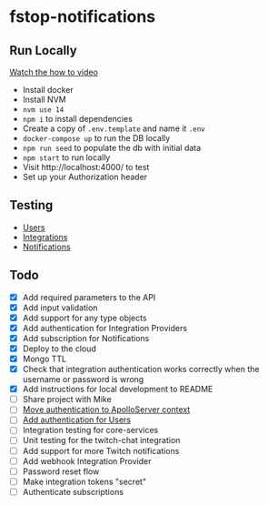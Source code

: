 # fstop-notifications

## Run Locally
[Watch the how to video](https://www.loom.com/share/ec565598d3f14855b8169d8fa5b11846)

- Install docker
- Install NVM
- `nvm use 14`
- `npm i` to install dependencies
- Create a copy of `.env.template` and name it `.env`
- `docker-compose up` to run the DB locally
- `npm run seed` to populate the db with initial data
- `npm start` to run locally
- Visit http://localhost:4000/ to test
- Set up your Authorization header

## Testing
- [Users](https://studio.apollographql.com/sandbox/explorer?endpoint=http%3A%2F%2Flocalhost%3A4000&explorerURLState=N4IgJg9gxgrgtgUwHYBcQC4QB0k4I4wIBOAngAQCqAzsVWcDmWTDUXQ0k0wnAIYCWAG0ZcA%2BvzAimMAA5heKBGACCKKWShEECpapEBfHIdxI4MFAv4ROAYS07qxABQASfkhnn0ZO9sWOiAEkPcwBKehFNPwQAp3dPFG83EJRwji4yHgFhTjEJdVl5RRU1XKYonRKDIxwQABoQADdeIn5eACNBBCoMEHSyLBB480HvfqZBmV4qKgB3CCJJDAGQKZn5xcG69UGoawAzfiI4AAVpuYWl70nzjaXtspWsoVGVgCsIdoRugAsAATgEDACAgADo9oNqkh9CB9EA)
- [Integrations](https://studio.apollographql.com/sandbox/explorer?endpoint=http%3A%2F%2Flocalhost%3A4000&explorerURLState=N4IgJg9gxgrgtgUwHYBcQC4QEcYIE4CeABAJKoIDmeAhigJYRIDORwAOkkUXeVbQ81YcuXAPp0wwkSgIAHBFK48UlGvUYBVJviTVEi7rzUCAyghT0kFJgZja8QziLESDXBHGp0ANgYC%2BUgFIQRxwMCj8jEQAwngItAhkKnzqSAAUACRxUBB4YOgxcQkA8kiJRpFIZLLhAIQAlI5cUEUqSaqVadm5%2BURZCDl5jexOXN15JJJOQSFIHKHhlUQAIgje5uXJxoyZEgUAsowUECTLDU1EYGsb7SkCaeK9GRLDBuNgk4Ecs-NIYRGpFbXNoVVJMTIAMx8KjwBQAYtD8AAlDwQABuCH21CQBFu2yqSBqKHOIy4V3WIK2lXBUO8MIKGVpMNeoyISHgAEEIRCBioplwZiAADQgNHUPB0agAI3WTAwIFJRDYIHeyoKiq4ypk8jVSpAKAA7nQUFAABaiM20ZVCgzKuz4XXKgBsAEYoBCABwAdilXoGACYnVKwC6ACz%2BqBO0NS0NgCHW20gZQdVJmCw8ay69neXzTG1OZWuDB611QKXehAQgCsAGZIxCwFKw16PVKq1WXdQEwWQEyHcWNXrtQpi1qjSbzZaUMqvsEQH4gA)
- [Notifications](https://studio.apollographql.com/sandbox/explorer?endpoint=http%3A%2F%2Flocalhost%3A4000&explorerURLState=N4IgJg9gxgrgtgUwHYBcQC4QEcYIE4CeABAHIQoCWAZhVAIaURIDORwAOkkUUudbQwpNWHLtyKUUAGwSdxRKHgQMEYAIIo54xM2Z0A5rLHcUBAA5H5tJgFU8Urd3pSpAFQhqojJI6JSKSADWvmAMdL4BKAj6eIJMbL7cAPoUYIkS5pbiAL6%2BMMz4CcbiKWnF3AhwdBQOxbnFpVr19ZxwMChxXADCSipklDT03gAUACRKUBB4YOhEPcpRAPJICP38Q0JIAJJIZu0AhACURU69UWuDncMTUzNE4wiT08ei8jfTJ-IKZ6oa6Y11JqcFo%2BUHMGAAI2YigoZm8pD4l288xUYDG%2BXwsy2ABEjp9eAMBMifmiMXhZqMyS9fJIZL4dHpDDTMhFUNFYvDXl9TBZ-qlfPV5GTPvIAV8iJVqrV5ILxKEOhFJkg7NLxM43B4vJtfP4gr4phR9AFUX8GvyxM1OK12p0iNiEDJzoiiZtmGMwA6EE7CRthAAxGpRclEANSIMAJUqEAAbggALJ0JAEC4upg7PYoPFcj2O1bO30sYY0MOY%2B45r15n2dZihoPU4pIeBqKhUR5RMrcZogAA0IGjdDwFDoEJkzAwIC57BA7zSGBFRCntNkc6nACEKIEEF0YIOIPkp93fFOGQZl7Mp1tWCgABYUK%2B3pD6IhMAD8B6PIB5Z4XIACVAg77FFO8rhCuE7sBBIDMBAiDYmEEFTugCGfrerB3kQdBEPKlTIbkPYfpE7KdIhP4AGwAIxQFQAAcADsYBQI8ABMpEQmA5EACxMVApEcRCHFUExgHyFOZIkVOFFUXREK0cxrHsVxPF8RxYBUFOTSHmIwGet66zVrW%2BAkVy3CLhQ0jflOcYbggfp4DBXSJnQoTqRamkmSAYlgZJNG0TJclsZx3G8fxqkudkIDZEAA)
 
## Todo
- [x] Add required parameters to the API
- [x] Add input validation
- [x] Add support for any type objects
- [x] Add authentication for Integration Providers
- [x] Add subscription for Notifications
- [x] Deploy to the cloud
- [x] Mongo TTL
- [x] Check that integration authentication works correctly when the username or password is wrong
- [x] Add instructions for local development to README
- [ ] Share project with Mike
- [ ] [Move authentication to ApolloServer context](https://www.apollographql.com/docs/apollo-server/data/resolvers/#the-context-argument)
- [ ] [Add authentication for Users](https://www.apollographql.com/blog/backend/auth/email-password-authentication-with-accounts-js/)
- [ ] Integration testing for core-services
- [ ] Unit testing for the twitch-chat integration
- [ ] Add support for more Twitch notifications
- [ ] Add webhook Integration Provider
- [ ] Password reset flow
- [ ] Make integration tokens "secret"
- [ ] Authenticate subscriptions
